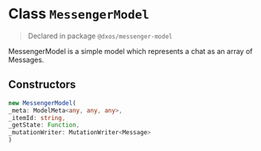 # Class `MessengerModel`
> Declared in package `@dxos/messenger-model`

MessengerModel is a simple model which represents a chat as an array of Messages.

## Constructors
```ts
new MessengerModel(
_meta: ModelMeta<any, any, any>,
_itemId: string,
_getState: Function,
_mutationWriter: MutationWriter<Message>
)
```
